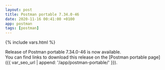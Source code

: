 ```yaml
---
layout: post
title: Postman portable 7.34.0-46
date: 2020-11-16 00:41:00 +0100
app: postman
tags: [postman]
---
```

{% include vars.html %}

Release of Postman portable 7.34.0-46 is now available.<br />
You can find links to download this release on the [Postman portable page]({{ var_seo_url | append: '/app/postman-portable/' }}).
